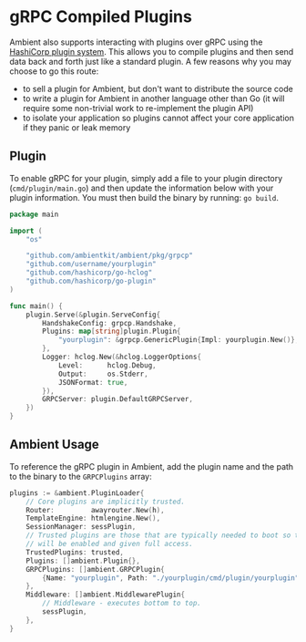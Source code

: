 # gRPC Compiled Plugins

Ambient also supports interacting with plugins over gRPC using the [HashiCorp plugin system](https://github.com/hashicorp/go-plugin). This allows you to compile plugins and then send data back and forth just like a standard plugin. A few reasons why you may choose to go this route:

- to sell a plugin for Ambient, but don't want to distribute the source code
- to write a plugin for Ambient in another language other than Go (it will require some non-trivial work to re-implement the plugin API)
- to isolate your application so plugins cannot affect your core application if they panic or leak memory

## Plugin 

To enable gRPC for your plugin, simply add a file to your plugin directory (`cmd/plugin/main.go`) and then update the information below with your plugin information. You must then build the binary by running: `go build`.

```go
package main

import (
	"os"

	"github.com/ambientkit/ambient/pkg/grpcp"
	"github.com/username/yourplugin"
	"github.com/hashicorp/go-hclog"
	"github.com/hashicorp/go-plugin"
)

func main() {
	plugin.Serve(&plugin.ServeConfig{
		HandshakeConfig: grpcp.Handshake,
		Plugins: map[string]plugin.Plugin{
			"yourplugin": &grpcp.GenericPlugin{Impl: yourplugin.New()},
		},
		Logger: hclog.New(&hclog.LoggerOptions{
			Level:      hclog.Debug,
			Output:     os.Stderr,
			JSONFormat: true,
		}),
		GRPCServer: plugin.DefaultGRPCServer,
	})
}

```

## Ambient Usage 

To reference the gRPC plugin in Ambient, add the plugin name and the path to the binary to the `GRPCPlugins` array:

```go
plugins := &ambient.PluginLoader{
	// Core plugins are implicitly trusted.
	Router:         awayrouter.New(h),
	TemplateEngine: htmlengine.New(),
	SessionManager: sessPlugin,
	// Trusted plugins are those that are typically needed to boot so they
	// will be enabled and given full access.
	TrustedPlugins: trusted,
	Plugins: []ambient.Plugin{},
	GRPCPlugins: []ambient.GRPCPlugin{
		{Name: "yourplugin", Path: "./yourplugin/cmd/plugin/yourplugin"},
	},
	Middleware: []ambient.MiddlewarePlugin{
		// Middleware - executes bottom to top.
		sessPlugin,
	},
}
```